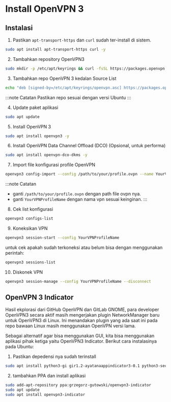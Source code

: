 # Install OpenVPN 3

## Instalasi
1. Pastikan `apt-transport-https` dan `curl` sudah ter-install di sistem.
```bash
sudo apt install apt-transport-https curl -y
```

2. Tambahkan repository OpenVPN3
```bash
sudo mkdir -p /etc/apt/keyrings && curl -fsSL https://packages.openvpn.net/packages-repo.gpg | sudo tee /etc/apt/keyrings/openvpn.asc
```

3. Tambahkan repo OpenVPN 3 kedalan Source List
```bash
echo "deb [signed-by=/etc/apt/keyrings/openvpn.asc] https://packages.openvpn.net/openvpn3/debian noble main" | sudo tee /etc/apt/sources.list.d/openvpn-packages.list
```
:::note Catatan
Pastikan repo sesuai dengan versi Ubuntu
:::

4. Update paket aplikasi
```bash
sudo apt update
```

5. Install OpenVPN 3
```bash
sudo apt install openvpn3 -y
```

6. Install OpenVPN Data Channel Offload (DCO) (Opsional, untuk performa)
```bash
sudo apt install openvpn-dco-dkms -y
```

7. Import file konfigurasi profile OpenVPN
```bash
openvpn3 config-import --config /path/to/your/profile.ovpn --name YourVPNProfileName
```
:::note Catatan
- ganti `/path/to/your/profile.ovpn` dengan path file ovpn nya.
- ganti `YourVPNProfileName` dengan nama vpn sesuai keinginan.
:::

8. Cek list konfigurasi
```bash
openvpn3 configs-list
```

9. Koneksikan VPN
```bash
openvpn3 session-start --config YourVPNProfileName
```

untuk cek apakah sudah terkoneksi atau belum bisa dengan menggunakan perintah:
```bash
openvpn3 sessions-list
```

10. Diskonek VPN
```bash
openvpn3 session-manage --config YourVPNProfileName --disconnect
```

## OpenVPN 3 Indicator
Hasil ekplorasi dari GitHub OpenVPN dan GitLab GNOME, para developer OpenVPN3 secara aktif masih mengerjakan plugin
NetworkManager baru untuk OpenVPN3 di Linux. Ini menandakan plugin yang ada saat ini pada repo bawaan Linux
masih menggunakan OpenVPN versi lama.

Sebagai alternatif agar bisa menggunakan GUI, kita bisa menggunakan aplikasi pihak ketiga
yaitu OpenVPN3 Indicator. Berikut cara instalasinya pada Ubuntu:

1. Pastikan depedensi nya sudah terinstall
```bash
sudo apt install python3-gi gir1.2-ayatanaappindicator3-0.1 python3-secretstorage python3-setproctitle
```

2. tambahkan PPA dan install aplikasi
```bash
sudo add-apt-repository ppa:grzegorz-gutowski/openvpn3-indicator
sudo apt update
sudo apt install openvpn3-indicator
```
